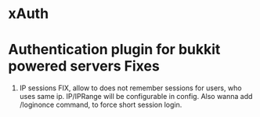 xAuth
=====
Authentication plugin for bukkit powered servers
Fixes
====
1. IP sessions FIX, allow to does not remember sessions for users, who uses same ip.
   IP/IPRange will be configurable in config.
   Also wanna add /loginonce command, to force short session login.
